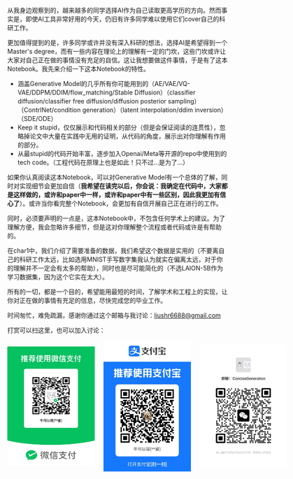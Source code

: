 从我身边观察到的，越来越多的同学选择AI作为自己读取更高学历的方向。然而事实是，即使AI工具非常好用的今天，仍旧有许多同学难以使用它们cover自己的科研工作。

更加值得提到的是，许多同学或许并没有深入科研的想法，选择AI是希望得到一个Master's degree，而有一些内容在理论上的理解有一定的门坎，这些门坎或许让大家对自己正在做的事情没有充足的自信。这让我想要做这件事情，于是有了这本Notebook。我先来介绍一下这本Notebook的特性。

+ 涵盖Generative Model的几乎所有你可能用到的（AE/VAE/VQ-VAE/DDPM/DDIM/flow_matching/Stable Diffusion）（classifier diffusion/classifier free diffusion/diffusion posterior sampling）（ContrlNet/condition generation）（latent interpolation/ddim inversion）（SDE/ODE）
+ Keep it stupid，仅仅展示和代码相关的部分（但是会保证阅读的连贯性），忽略掉论文中大量在实践中无用的证明，从代码的角度，展示出对你理解有作用的部分。
+ 从最stupid的代码开始丰富，逐步加入Openai/Meta等开源的repo中使用到的tech code。（工程代码在原理上也是如此！只不过...是为了...）

如果你认真阅读这本Notebook，可以对Generative Model有一个总体的了解，同时对实现细节会更加自信（**我希望在读完以后，你会说：我确定在代码中，大家都是这样做的，或许和paper中一样，或许和paper中有一些区别，因此我更加有信心了**）。或许当你看完整个Notebook，会更加有自信开展自己正在进行的工作。

同时，必须要声明的一点是，这本Notebook中，不包含任何学术上的建议。为了理解方便，我会忽略许多细节，但是这对你理解整个流程或者代码或许是有帮助的。

在char1中，我们介绍了需要准备的数据，我们希望这个数据是实用的（不要离自己的科研工作太远，比如选用MNIST手写数字集我认为就实在偏离太远，对于你的理解并不一定会有太多的帮助），同时也是尽可能简化的（不选LAION-5B作为学习数据集，因为这个它实在太大）。

所有的一切，都是一个目的，希望能用最短的时间，了解学术和工程上的实现，让你对正在做的事情有充足的信息，尽快完成您的毕业工作。

时间匆忙，难免疏漏，感谢你通过这个邮箱与我讨论：liushr6688@gmail.com

打赏可以扫这里，也可以加入讨论：
<div style="display: flex; gap: 20px; align-items: center;">
  <img src="./misc/506c214d3415c1f4c6f69ca69a8b7ed.jpg" alt="alt text" width="200"/>
  <img src="./misc/3371047bf6c7fab8317e819fb04db0f.jpg" alt="alt text" width="200"/>
    <img src="./misc/05e66ec06ac6fa4cc4436b0285e4dbe.jpg" alt="alt text" width="200"/>

</div>
